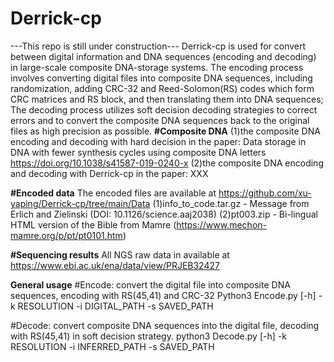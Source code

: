 # Derrick-cp
---This repo is still under construction---
Derrick-cp is used for convert between digital information and DNA sequences (encoding and decoding) in large-scale composite DNA-storage systems. The encoding process involves converting digital files into composite DNA sequences, including randomization, adding CRC-32 and Reed-Solomon(RS) codes which form CRC matrices and RS block, and then translating them into DNA sequences; The decoding process utilizes soft decision decoding strategies to correct errors and to convert the composite DNA sequences back to the original files as high precision as possible.
**#Composite DNA**
(1)the composite DNA encoding and decoding with hard decision in the paper: 
Data storage in DNA with fewer synthesis cycles using composite DNA letters
https://doi.org/10.1038/s41587-019-0240-x
(2)the composite DNA encoding and decoding with Derrick-cp in the paper:  XXX

**#Encoded data**
The encoded files are available at https://github.com/xu-yaping/Derrick-cp/tree/main/Data
(1)info_to_code.tar.gz - Message from Erlich and Zielinski (DOI: 10.1126/science.aaj2038)
(2)pt003.zip - Bi-lingual HTML version of the Bible from Mamre (https://www.mechon-mamre.org/p/pt/pt0101.htm)

**#Sequencing results**
All NGS raw data in available at
https://www.ebi.ac.uk/ena/data/view/PRJEB32427

**General usage**
#Encode: convert the digital file into composite DNA sequences, encoding with RS(45,41) and CRC-32
Python3 Encode.py [-h] -k RESOLUTION -i DIGITAL_PATH -s SAVED_PATH

#Decode: convert composite DNA sequences into the digital file, decoding with RS(45,41) in soft decision strategy.
python3 Decode.py [-h] -k RESOLUTION -i INFERRED_PATH -s SAVED_PATH
